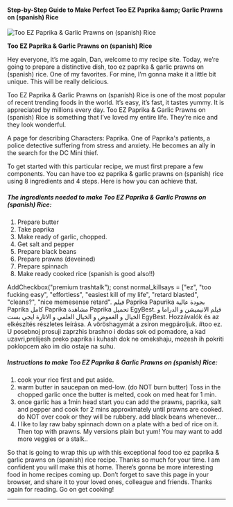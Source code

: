             

#### Step-by-Step Guide to Make Perfect Too EZ Paprika &amp;amp; Garlic Prawns on (spanish) Rice

![Too EZ Paprika &amp; Garlic Prawns on (spanish) Rice](https://img-global.cpcdn.com/recipes/46129215/751x532cq70/too-ez-paprika-garlic-prawns-on-spanish-rice-recipe-main-photo.jpg)

**Too EZ Paprika &amp; Garlic Prawns on (spanish) Rice**

Hey everyone, it’s me again, Dan, welcome to my recipe site. Today, we’re going to prepare a distinctive dish, too ez paprika & garlic prawns on (spanish) rice. One of my favorites. For mine, I’m gonna make it a little bit unique. This will be really delicious.

Too EZ Paprika & Garlic Prawns on (spanish) Rice is one of the most popular of recent trending foods in the world. It’s easy, it’s fast, it tastes yummy. It is appreciated by millions every day. Too EZ Paprika & Garlic Prawns on (spanish) Rice is something that I’ve loved my entire life. They’re nice and they look wonderful.

A page for describing Characters: Paprika. One of Paprika's patients, a police detective suffering from stress and anxiety. He becomes an ally in the search for the DC Mini thief.

To get started with this particular recipe, we must first prepare a few components. You can have too ez paprika & garlic prawns on (spanish) rice using 8 ingredients and 4 steps. Here is how you can achieve that.

##### The ingredients needed to make Too EZ Paprika & Garlic Prawns on (spanish) Rice:

1.  Prepare butter
2.  Take paprika
3.  Make ready of garlic, chopped.
4.  Get salt and pepper
5.  Prepare black beans
6.  Prepare prawns (deveined)
7.  Prepare spinnach
8.  Make ready cooked rice (spanish is good also!!)

AddCheckbox("premium trashtalk"); const normal\_killsays = \["ez", "too fucking easy", "effortless", "easiest kill of my life", "retard blasted", "cleans?", "nice memesense retard". فيلم Paprika Papurika بجودة عالية Paprika كامل Paprika مشاهدة Paprika تحميل EgyBest. فيلم الانيميشن و الدراما و الخيال و الغموض و الخيال العلمي و الاثارة ايجي بست EgyBest. Hozzávalók és az elkészítés részletes leírása. A vöröshagymát a zsíron megpároljuk. #too ez. U posebnoj prosuji zaprzhis brashno i dodas sok od pomadore, a kad uzavri,prelijesh preko paprika i kuhash dok ne omekshaju, mozesh ih pokriti poklopcem ako im dio ostaje na suhu.

##### Instructions to make Too EZ Paprika & Garlic Prawns on (spanish) Rice:

1.  cook your rice first and put aside.
2.  warm butter in saucepan on med-low. (do NOT burn butter) Toss in the chopped garlic once the butter is melted, cook on med heat for 1 min.
3.  once garlic has a 1min head start you can add the prawns, paprika, salt and pepper and cook for 2 mins approximately until prawns are cooked. do NOT over cook or they will be rubbery. add black beans whenever…
4.  I like to lay raw baby spinnach down on a plate with a bed of rice on it. Then top with prawns. My versions plain but yum! You may want to add more veggies or a stalk..

So that is going to wrap this up with this exceptional food too ez paprika & garlic prawns on (spanish) rice recipe. Thanks so much for your time. I am confident you will make this at home. There’s gonna be more interesting food in home recipes coming up. Don’t forget to save this page in your browser, and share it to your loved ones, colleague and friends. Thanks again for reading. Go on get cooking!

* * *